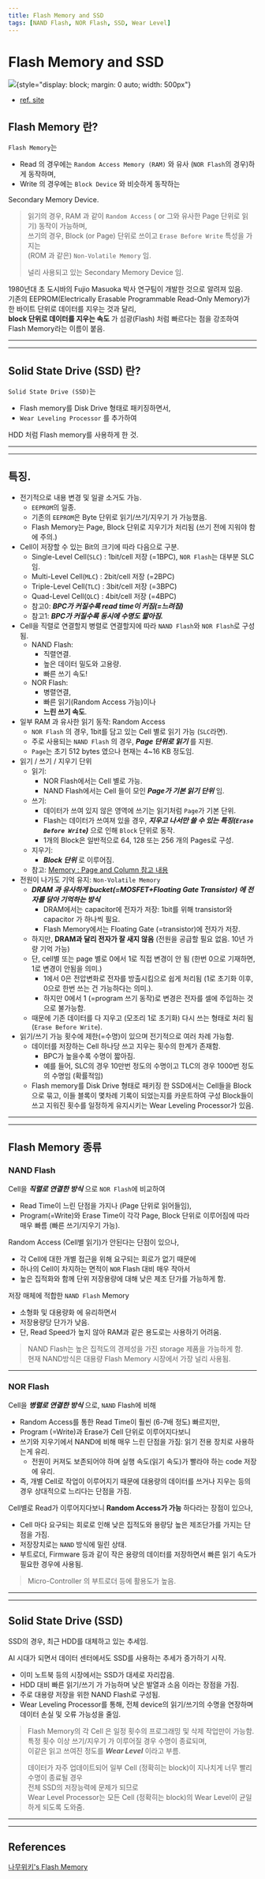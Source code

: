 ```yaml
---
title: Flash Memory and SSD
tags: [NAND Flash, NOR Flash, SSD, Wear Level]
---
```


# Flash Memory and SSD

![](./img/flash_memory.png){style="display: block; margin: 0 auto; width: 500px"}

* [ref. site](https://metar.tistory.com/entry/%EC%97%94%EC%A7%80%EB%8B%89%EC%97%90%EC%84%9C-%EB%B0%98%EB%8F%84%EC%B2%B48%EB%8C%80%EA%B3%B5%EC%A0%95%EC%9D%84-%EB%B0%B0%EC%9A%B0%EA%B3%A0-%EC%B7%A8%EC%97%85%ED%95%98%EC%9E%90-1%EC%A3%BC%EC%B0%A8-2%EC%9D%BC%EC%B0%A8)

## Flash Memory 란?

`Flash Memory`는

* Read 의 경우에는 `Random Access Memory (RAM)` 와 유사 (`NOR Flash`의 경우)하게 동작하며,  
* Write 의 경우에는 `Block Device` 와 비슷하게 동작하는 

Secondary Memory Device.  

> 읽기의 경우, RAM 과 같이 `Random Access` ( or 그와 유사한 Page 단위로 읽기)  동작이 가능하며,  
> 쓰기의 경우, Block (or Page) 단위로 쓰이고 `Erase Before Write` 특성을 가지는  
> (ROM 과 같은) `Non-Volatile Memory` 임.
> 
> 널리 사용되고 있는 Secondary Memory Device 임.

1980년대 초 도시바의 Fujio Masuoka 박사 연구팀이 개발한 것으로 알려져 있음.  
기존의 EEPROM(Electrically Erasable Programmable Read-Only Memory)가 한 바이트 단위로 데이터를 지우는 것과 달리,  
**block 단위로 데이터를 지우는 속도** 가 섬광(Flash) 처럼 빠르다는 점을 강조하여 Flash Memory라는 이름이 붙음.

---

---

## Solid State Drive (SSD) 란?

`Solid State Drive (SSD)`는 

* Flash memory를 Disk Drive 형태로 패키징하면서, 
* `Wear Leveling Processor` 를 추가하여 

HDD 처럼 Flash memory를 사용하게 한 것.

---

---

## 특징.

* 전기적으로 내용 변경 및 일괄 소거도 가능.
    * `EEPROM`의 일종.
    * 기존의 `EEPROM`은 Byte 단위로 읽기/쓰기/지우기 가 가능했음.
    * Flash Memory는 Page, Block 단위로 지우기가 처리됨 (쓰기 전에 지워야 함에 주의.)   
* Cell이 저장할 수 있는 Bit의 크기에 따라 다음으로 구분.
    * Single-Level Cell(`SLC`) : 1bit/cell 저장 (=1BPC), `NOR Flash`는 대부분 SLC임.
    * Multi-Level Cell(`MLC`) : 2bit/cell 저장 (=2BPC)
    * Triple-Level Cell(`TLC`) : 3bit/cell 저장 (=3BPC)
    * Quad-Level Cell(`QLC`) : 4bit/cell 저장 (=4BPC)
    * 참고0: ***BPC가 커질수록 read time이 커짐(=느려짐)*** 
    * 참고1: ***BPC가 커질수록 동시에 수명도 짧아짐.***
* Cell을 직렬로 연결할지 병렬로 연결할지에 따라 `NAND Flash`와 `NOR Flash`로 구성됨.
    * NAND Flash: 
        * 직렬연결. 
        * 높은 데이터 밀도와 고용량. 
        * 빠른 쓰기 속도!
    * NOR Flash: 
        * 병렬연결, 
        * 빠른 읽기(Random Access 가능)이나 
        * **느린 쓰기 속도**. 
* 일부 RAM 과 유사한 읽기 동작: Random Access
    * `NOR Flash` 의 경우, 1bit를 담고 있는 Cell 별로 읽기 가능 (`SLC`라면).
    *  주로 사용되는 `NAND Flash` 의 경우, ***Page 단위로 읽기*** 를 지원.
    * `Page`는 초기 512 bytes 였으나 현재는 4~16 KB 정도임.
* 읽기 / 쓰기 / 지우기 단위
    * 읽기: 
        * NOR Flash에서는 Cell 별로 가능.
        * NAND Flash에서는 Cell 들이 모인 ***Page가 기본 읽기 단위*** 임.
    * 쓰기:
        * 데이터가 쓰여 있지 않은 영역에 쓰기는 읽기처럼 `Page`가 기본 단위.
        * Flash는 데이터가 쓰여져 있을 경우, ***지우고 나서만 쓸 수 있는 특징(`Erase Before Write`)*** 으로 인해 `Block` 단위로 동작.
        * 1개의 Block은 일반적으로 64, 128 또는 256 개의 Pages로 구성.
    * 지우기:
        * ***Block 단위*** 로 이루어짐.
    * 참고: [Memory : Page and Column 참고 내용](./ce03_02_1_memory1.md#address-register-row-and-column)
* 전원이 나가도 기억 유지: `Non-Volatile Memory`
    * ***DRAM 과 유사하게 bucket(=MOSFET+Floating Gate Transistor) 에 전자를 담아 기억하는 방식*** 
        * DRAM에서는 capacitor에 전자가 저장: 1bit를 위해 transistor와 capacitor 가 하나씩 필요.
        * Flash Memory에서는  Floating Gate (=transistor)에 전자가 저장. 
    * 하지만, **DRAM과 달리 전자가 잘 새지 않음** (전원을 공급할 필요 없음. 10년 가량 기억 가능)
    * 단, cell별 또는 page 별로 0에서 1로 직접 변경이 안 됨 (한번 0으로 기재하면, 1로 변경이 안됨을 의미.)
        * 1에서 0은 전압변화로 전자를 방출시킴으로 쉽게 처리됨 (1로 초기화 이후, 0으로 한번 쓰는 건 가능하다는 의미.).
        * 하지만 0에서 1 (=program 쓰기 동작)로 변경은 전자를 셀에 주입하는 것으로 불가능함. 
    * 때문에 기존 데이터를 다 지우고 (모조리 1로 초기화) 다시 쓰는 형태로 처리 됨 (`Erase Before Write`).
* 읽기/쓰기 가능 횟수에 제한(=수명)이 있으며 전기적으로 여러 차례 가능함.
    * 데이터를 저장하는 Cell 하나당 쓰고 지우는 횟수의 한계가 존재함.
        * BPC가 높을수록 수명이 짧아짐.
        * 예를 들어, SLC의 경우 10만번 정도의 수명이고  TLC의 경우 1000번 정도의 수명임 (확률적임) 
    * Flash memory를 Disk Drive 형태로 패키징 한 SSD에서는 Cell들을 Block으로 묶고, 이들 블록이 몇차례 기록이 되었는지를 카운트하여 구성 Block들이 쓰고 지워진 횟수를 일정하게 유지시키는 Wear Leveling Processor가 있음.

---

---

## Flash Memory 종류

### NAND Flash

Cell을 ***직렬로 연결한 방식*** 으로 `NOR Flash`에 비교하여 

* Read Time이 느린 단점을 가지나 (Page 단위로 읽어들임), 
* Program(=Write)와 Erase Time이 각각 Page, Block 단위로 이루어짐에 따라 매우 빠름 (빠른 쓰기/지우기 가능).

Random Access (Cell별 읽기)가 안된다는 단점이 있으나,  

* 각 Cell에 대한 개별 접근을 위해 요구되는 회로가 없기 때문에
* 하나의 Cell이 차지하는 면적이 `NOR` Flash 대비 매우 작아서 
* 높은 집적화와 함께 단위 저장용량에 대해 낮은 제조 단가를 가능하게 함.

저장 매체에 적합한 `NAND Flash` Memory

* 소형화 및 대용량화 에 유리하면서
* 저장용량당 단가가 낮음.
* 단, Read Speed가 높지 않아 RAM과 같은 용도로는 사용하기 어려움.

> NAND Flash는 높은 집적도의 경제성을 가진 storage 제품을 가능하게 함.  
> 현재 NAND방식은 대용량 Flash Memory 시장에서 가장 널리 사용됨.

---

### NOR Flash

Cell을 ***병렬로 연결한 방식*** 으로, `NAND` Flash에 비해 

* Random Access를 통한 Read Time이 훨씬 (6-7배 정도) 빠르지만, 
* Program (=Write)과 Erase가 Cell 단위로 이루어지다보니 
* 쓰기와 지우기에서 NAND에 비해 매우 느린 단점을 가짐: 읽기 전용 장치로 사용하는게 유리.
    * 전원이 커져도 보존되어야 하며 실행 속도(읽기 속도)가 빨라야 하는 code 저장에 유리.
* 즉, 개별 Cell로 작업이 이루어지기 때문에 대용량의 데이터를 쓰거나 지우는 등의 경우 상대적으로 느리다는 단점을 가짐.

Cell별로 Read가 이루어지다보니 **Random Access가 가능** 하다라는 장점이 있으나,

* Cell 마다 요구되는 회로로 인해 낮은 집적도와 용량당 높은 제조단가를 가지는 단점을 가짐.
* 저장장치로는 `NAND` 방식에 밀린 상태.
* 부트로더, Firmware 등과 같이 작은 용량의 데이터를 저장하면서 빠른 읽기 속도가 필요한 경우에 사용됨.

> Micro-Controller 의 부트로더 등에 활용도가 높음.

---

---

## Solid State Drive (SSD)

SSD의 경우, 최근 HDD를 대체하고 있는 추세임.

AI 시대가 되면서 데이터 센터에서도 SSD를 사용하는 추세가 증가하기 시작.

* 이미 노트북 등의 시장에서는 SSD가 대세로 자리잡음.
* HDD 대비 빠른 읽기/쓰기 가 가능하며 낮은 발열과 소음 이라는 장점을 가짐.
* 주로 대용량 저장을 위한 NAND Flash로 구성됨.
* Wear Leveling Processor를 통해, 전체 device의 읽기/쓰기의 수명을 연장하며 데이터 손실 및 오류 가능성을 줄임.

> Flash Memory의 각 Cell 은 일정 횟수의 프로그래밍 및 삭제 작업만이 가능함.  
> 특정 횟수 이상 쓰기/지우기 가 이루어질 경우 수명이 종료되며,  
> 이같은 읽고 쓰여진 정도를 ***Wear Level*** 이라고 부름.
>
> 데이터가 자주 업데이트되어 일부 Cell (정확히는 block)이 지나치게 너무 빨리 수명이 종료될 경우  
> 전체 SSD의 저장능력에 문제가 되므로    
> Wear Level Processor는 모든 Cell (정확히는 block)의 Wear Level이 균일하게 되도록 도와줌.

---

---

## References

[나무위키's Flash Memory](https://namu.wiki/w/%ED%94%8C%EB%9E%98%EC%8B%9C%20%EB%A9%94%EB%AA%A8%EB%A6%AC)
